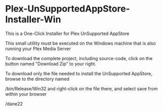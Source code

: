 Plex-UnSupportedAppStore-Installer-Win
======================================

This is a One-Click Installer for Plex UnSupported AppStore

This small utillity must be executed on the Windows machine that is also running your Plex Media Server

To download the complete project, including source-code, click on the button named "Download Zip" to your right.

To download only the file needed to install the UnSupported AppStore, browse to the directory named 

/bin/Release/Win32 and right-click on the file there, and select save from within your browser

/dane22

